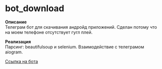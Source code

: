# bot_download

**Описание**  
Телеграм бот для скачивания андройд приложений. Сделан потому что на моем телефоне отсутствует гугл плей.

**Реализация**  
Парсинг: beautifulsoup и selenium. Взаимодействие с телеграмом aiogram. 

[Ссылка на бота](https://t.me/downloading_apps_bot)
